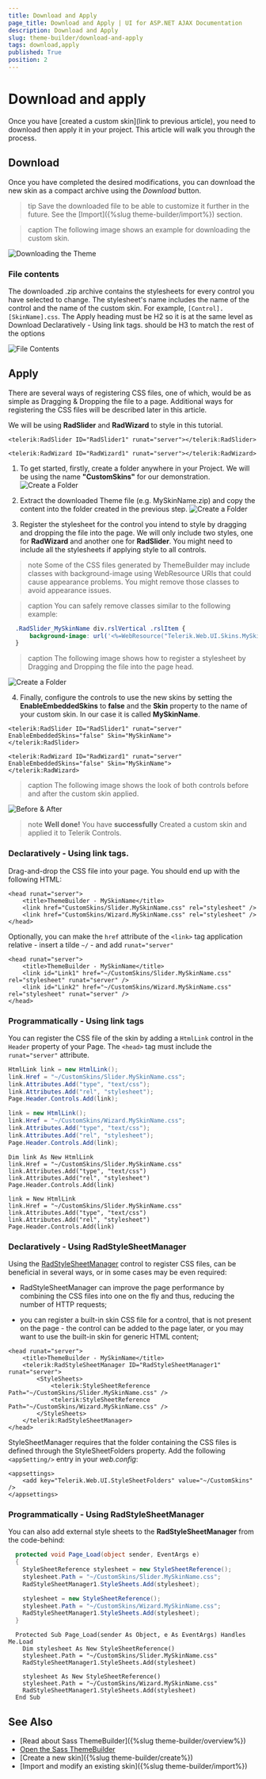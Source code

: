 ```yaml
---
title: Download and Apply
page_title: Download and Apply | UI for ASP.NET AJAX Documentation
description: Download and Apply
slug: theme-builder/download-and-apply
tags: download,apply
published: True
position: 2
---
```


# Download and apply
Once you have [created a custom skin](link to previous article), you need to download then apply it in your project. This article will walk you through the process.

## Download

Once you have completed the desired modifications, you can download the new skin as a compact archive using the *Download* button.

>tip Save the downloaded file to be able to customize it further in the future. See the [Import]({%slug theme-builder/import%}) section.

>caption The following image shows an example for downloading the custom skin.

![Downloading the Theme](images/theme-builder-download-and-apply-download.gif)


### File contents

The downloaded .zip archive contains the stylesheets for every control you have selected to change. The stylesheet's name includes the name of the control and the name of the custom skin. For example, `[Control].[SkinName].css`.
The Apply heading must be H2 so it is at the same level as Download
Declaratively - Using link tags. should be H3 to match the rest of the options



![File Contents](images/theme-builder-download-and-apply-file-contents.png)


## Apply

There are several ways of registering CSS files, one of which, would be as simple as Dragging & Dropping the file to a page. Additional ways for registering the CSS files will be described later in this article.

We will be using **RadSlider** and **RadWizard** to style in this tutorial.

````ASP.NET
<telerik:RadSlider ID="RadSlider1" runat="server"></telerik:RadSlider>

<telerik:RadWizard ID="RadWizard1" runat="server"></telerik:RadWizard>
````

1. To get started, firstly, create a folder anywhere in your Project. We will be using the name **"CustomSkins"** for our demonstration.
![Create a Folder](images/theme-builder-download-and-apply-create-folder.png)

2. Extract the downloaded Theme file (e.g. MySkinName.zip) and copy the content into the folder created in the previous step.
![Create a Folder](images/theme-builder-download-and-apply-extract-content.png)

3. Register the stylesheet for the control you intend to style by dragging and dropping the file into the page. We will only include two styles, one for **RadWizard** and another one for **RadSlider**. You might need to include all the stylesheets if applying style to all controls.

  >note Some of the CSS files generated by ThemeBuilder may include classes with background-image using WebResource URIs that could cause appearance problems. You might remove those classes to avoid appearance issues.

  >caption You can safely remove classes similar to the following example:

  ````CSS
    .RadSlider_MySkinName div.rslVertical .rslItem {
        background-image: url('<%=WebResource("Telerik.Web.UI.Skins.MySkinName.Slider.ItemVerticalBgr.png")%>');
    }
  ````

  >caption The following image shows how to register a stylesheet by Dragging and Dropping the file into the page head.

  ![Create a Folder](images/theme-builder-download-and-apply-drag-and-drop.gif)

4. Finally, configure the controls to use the new skins by setting the **EnableEmbeddedSkins** to **false** and the **Skin** property to the name of your custom skin. In our case it is called **MySkinName**.

  ````ASP.NET
  <telerik:RadSlider ID="RadSlider1" runat="server" EnableEmbeddedSkins="false" Skin="MySkinName">
  </telerik:RadSlider>

  <telerik:RadWizard ID="RadWizard1" runat="server" EnableEmbeddedSkins="false" Skin="MySkinName">
  </telerik:RadWizard>
  ````

  >caption The following image shows the look of both controls before and after the custom skin applied.

  ![Before & After](images/theme-builder-download-and-apply-beforeafter.png)


  >note **Well done!** You have **successfully** Created a custom skin and applied it to Telerik Controls.

### Declaratively - Using link tags.

Drag-and-drop the CSS file into your page. You should end up with the following HTML:

````ASP.NET
<head runat="server">
    <title>ThemeBuilder - MySkinName</title>
    <link href="CustomSkins/Slider.MySkinName.css" rel="stylesheet" />
    <link href="CustomSkins/Wizard.MySkinName.css" rel="stylesheet" />
</head>
````

Optionally, you can make the `href` attribute of the `<link>` tag application relative - insert a tilde `~/` - and add `runat="server"`

````ASP.NET
<head runat="server">
    <title>ThemeBuilder - MySkinName</title>
    <link id="Link1" href="~/CustomSkins/Slider.MySkinName.css" rel="stylesheet" runat="server" />
    <link id="Link2" href="~/CustomSkins/Wizard.MySkinName.css" rel="stylesheet" runat="server" />
</head>
````

### Programmatically - Using link tags

You can register the CSS file of the skin by adding a `HtmlLink` control in the `Header` property of your Page. The `<head>` tag must include the `runat="server"` attribute.

````C#
HtmlLink link = new HtmlLink();
link.Href = "~/CustomSkins/Slider.MySkinName.css";
link.Attributes.Add("type", "text/css");
link.Attributes.Add("rel", "stylesheet");
Page.Header.Controls.Add(link);

link = new HtmlLink();
link.Href = "~/CustomSkins/Wizard.MySkinName.css";
link.Attributes.Add("type", "text/css");
link.Attributes.Add("rel", "stylesheet");
Page.Header.Controls.Add(link);
````
````VB
Dim link As New HtmlLink
link.Href = "~/CustomSkins/Slider.MySkinName.css"
link.Attributes.Add("type", "text/css")
link.Attributes.Add("rel", "stylesheet")
Page.Header.Controls.Add(link)

link = New HtmlLink
link.Href = "~/CustomSkins/Slider.MySkinName.css"
link.Attributes.Add("type", "text/css")
link.Attributes.Add("rel", "stylesheet")
Page.Header.Controls.Add(link)
````

### Declaratively - Using RadStyleSheetManager

Using the [RadStyleSheetManager](http://www.telerik.com/help/aspnet-ajax/radstylesheetmanager.html) control to register CSS files, can be beneficial in several ways, or in some cases may be even required:

* RadStyleSheetManager can improve the page performance by combining the CSS files into one on the fly and thus, reducing the number of HTTP requests;

* you can register a built-in skin CSS file for a control, that is not present on the page - the control can be added to the page later, or you may want to use the built-in skin for generic HTML content;

````ASP.NET
<head runat="server">
    <title>ThemeBuilder - MySkinName</title>
    <telerik:RadStyleSheetManager ID="RadStyleSheetManager1" runat="server">
        <StyleSheets>
            <telerik:StyleSheetReference Path="~/CustomSkins/Slider.MySkinName.css" />
            <telerik:StyleSheetReference Path="~/CustomSkins/Wizard.MySkinName.css" />
        </StyleSheets>
    </telerik:RadStyleSheetManager>
</head>
````

StyleSheetManager requires that the folder containing the CSS files is defined through the StyleSheetFolders property. Add the following `<appSetting/>` entry in your *web.config*:

````ASPNET
<appsettings>   
    <add key="Telerik.Web.UI.StyleSheetFolders" value="~/CustomSkins" />
</appsettings>
````

### Programmatically - Using RadStyleSheetManager
You can also add external style sheets to the **RadStyleSheetManager** from the code-behind:

````C#
  protected void Page_Load(object sender, EventArgs e)
  {
    StyleSheetReference stylesheet = new StyleSheetReference();
    stylesheet.Path = "~/CustomSkins/Slider.MySkinName.css";
    RadStyleSheetManager1.StyleSheets.Add(stylesheet);

    stylesheet = new StyleSheetReference();
    stylesheet.Path = "~/CustomSkins/Wizard.MySkinName.css";
    RadStyleSheetManager1.StyleSheets.Add(stylesheet);
  }
````
````VB
  Protected Sub Page_Load(sender As Object, e As EventArgs) Handles Me.Load
    Dim stylesheet As New StyleSheetReference()
    stylesheet.Path = "~/CustomSkins/Slider.MySkinName.css"
    RadStyleSheetManager1.StyleSheets.Add(stylesheet)

    stylesheet As New StyleSheetReference()
    stylesheet.Path = "~/CustomSkins/Wizard.MySkinName.css"
    RadStyleSheetManager1.StyleSheets.Add(stylesheet)
  End Sub
````

## See Also
  * [Read about Sass ThemeBuilder]({%slug theme-builder/overview%})
  * [Open the Sass ThemeBuilder](https://themebuilder.telerik.com/aspnet-ajax)
  * [Create a new skin]({%slug theme-builder/create%})
  * [Import and modify an existing skin]({%slug theme-builder/import%})
